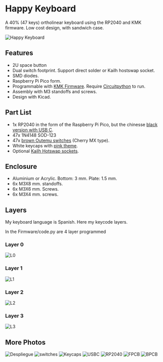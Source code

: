 # Happy Keyboard
A 40% (47 keys) ortholinear keyboard using the RP2040 and KMK firmware. Low cost design, with sandwich case.

![Happy Keyboard](https://github.com/jluisalegria/Happy-Keyboard/blob/master/Images/Photos/keyboard.png)

## Features
- 2U space button
- Dual switch footprint. Support direct solder or Kailh hostswap socket.
- SMD diodes.
- Raspberry Pi Pico form.
- Programmable with [KMK Firmware](https://github.com/KMKfw/kmk_firmware "KMK Firmware"). Require [Circuitpython](https://circuitpython.org/board/vcc_gnd_yd_rp2040/ "Circuitpython") to run.
- Assembly with M3 standoffs and screws. 
- Design with Kicad.

## Part List
- 1x RP2040 in the form of the Raspberry Pi Pico, but the chinesse [black version with USB C](https://es.aliexpress.com/item/1005003371056277.html?spm=a2g0o.order_list.order_list_main.11.2e83194dM0664U&gatewayAdapt=glo2esp "black version with USB C").
- 47x 1N4148 SOD-123
- 47x [brown Outemu switches](https://es.aliexpress.com/item/1005002378701948.html?spm=a2g0o.order_list.order_list_main.5.4b24194d63C1ud&gatewayAdapt=glo2esp "brown Outemu switches") (Cherry MX type).
- White keycaps with [pink theme](https://es.aliexpress.com/item/1005005120762702.html?spm=a2g0o.order_list.order_list_main.17.2e83194dM0664U&gatewayAdapt=glo2esp "pink theme").
- Optional [Kailh Hotswap sockets](https://es.aliexpress.com/item/4001051840976.html?spm=a2g0o.cart.0.0.76d27a9dWyhGyQ&mp=1&gatewayAdapt=glo2esp "Kailh Hotswap sockets").

## Enclosure
- Aluminium or Acrylic. Bottom: 3 mm. Plate: 1.5 mm.
- 6x M3X8 mm. standoffs.
- 6x M3X6 mm. Screws.
- 6x M3X4 mm. screws.

## Layers
My keyboard language is Spanish. Here my keycode layers.

In the Firmware/code.py are 4 layer programmed

### Layer 0
![L0](https://github.com/jluisalegria/Happy-Keyboard/blob/master/Images/keycodes/Layer0.png)
### Layer 1
![L1](https://github.com/jluisalegria/Happy-Keyboard/blob/master/Images/keycodes/Layer1.png)
### Layer 2
![L2](https://github.com/jluisalegria/Happy-Keyboard/blob/master/Images/keycodes/Layer2.png)
### Layer 3
![L3](https://github.com/jluisalegria/Happy-Keyboard/blob/master/Images/keycodes/Layer3.png)

## More Photos
![Despliegue](https://github.com/jluisalegria/Happy-Keyboard/blob/master/Images/Photos/Despliegue.jpg)
![switches](https://github.com/jluisalegria/Happy-Keyboard/blob/master/Images/Photos/BrownSwitches.jpg)
![Keycaps](https://github.com/jluisalegria/Happy-Keyboard/blob/master/Images/Photos/KeycapsLetters.jpg)
![USBC](https://github.com/jluisalegria/Happy-Keyboard/blob/master/Images/Photos/USBC.jpg)
![RP2040](https://github.com/jluisalegria/Happy-Keyboard/blob/master/Images/Photos/RP2040.jpg)
![FPCB](https://github.com/jluisalegria/Happy-Keyboard/blob/master/Images/Photos/FrontPCB.jpg)
![BPCB](https://github.com/jluisalegria/Happy-Keyboard/blob/master/Images/Photos/BackPCB.jpg)
